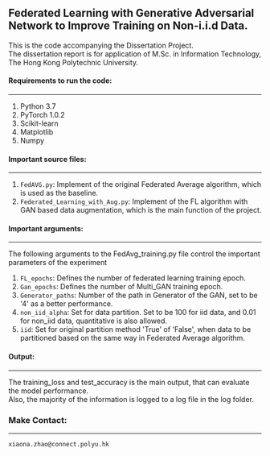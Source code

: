## Federated Learning with Generative Adversarial Network to Improve Training on Non-i.i.d Data.


This is the code accompanying the Dissertation Project.  
The dissertation report is for application of M.Sc. in Information Technology, The Hong Kong Polytechnic University.

#### Requirements to run the code:
---

1. Python 3.7
2. PyTorch 1.0.2
3. Scikit-learn
4. Matplotlib
5. Numpy


#### Important source files:
---

1. `FedAVG.py`: Implement of the original Federated Average algorithm, which is used as the baseline.
2. `Federated_Learning_with_Aug.py`: Implement of the FL algorithm with GAN based data augmentation, which is the main function of the project.


#### Important arguments:
---


The following arguments to the FedAvg_training.py file control the important parameters of the experiment

1. `FL_epochs`: Defines the number of federated learning training epoch.
2. `Gan_epochs`: Defines the number of Multi_GAN training epoch.
3. `Generator_paths`: Number of the path in Generator of the GAN, set to be '4' as a better performance.
4. `non_iid_alpha`: Set for data partition. Set to be 100 for iid data, and 0.01 for non_iid data, quantitative is also allowed.
5. `iid`: Set for original partition method 'True' of 'False', when data to be partitioned based on the same way in Federated Average algorithm.


#### Output:
---

The training_loss and test_accuracy is the main output, that can evaluate the model performance.  
Also, the majority of the information is logged to a log file in the log folder.


### Make Contact:
---

```
xiaona.zhao@connect.polyu.hk
```
